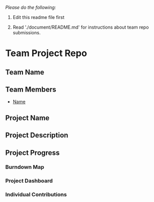 
*Please do the following:*

1. Edit this readme file first

2. Read './document/README.md' for instructions about team repo submissions.


# Team Project Repo 

## Team Name

## Team Members

* [Name](url_to_your_github_repo)

## Project Name

## Project Description

## Project Progress

### Burndown Map

### Project Dashboard

### Individual Contributions